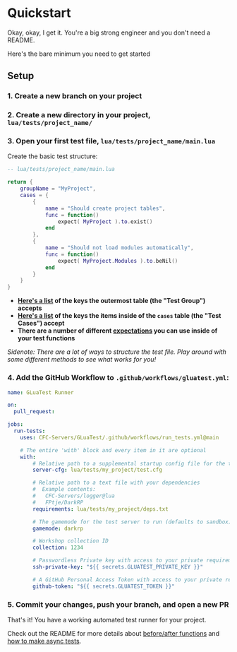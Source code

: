 # Quickstart

Okay, okay, I get it. You're a big strong engineer and you don't need a README.

Here's the bare minimum you need to get started


## Setup

### 1. Create a new branch on your project
### 2. Create a new directory in your project, `lua/tests/project_name/`
### 3. Open your first test file, `lua/tests/project_name/main.lua`

Create the basic test structure:
```lua
-- lua/tests/project_name/main.lua

return {
    groupName = "MyProject",
    cases = {
        {
            name = "Should create project tables",
            func = function()
                expect( MyProject ).to.exist()
            end
        },
        {
            name = "Should not load modules automatically",
            func = function()
                expect( MyProject.Modules ).to.beNil()
            end
        }
    }
}
```
 - **[Here's a list](https://github.com/CFC-Servers/GLuaTest/blob/main/README.md#the-test-group) of the keys the outermost table (the "Test Group") accepts**
 - **[Here's a list](https://github.com/CFC-Servers/GLuaTest/blob/main/README.md#the-test-case) of the keys the items inside of the `cases` table (the "Test Cases") accept**
 - **There are a number of different [expectations](https://github.com/CFC-Servers/GLuaTest/blob/main/README.md#expectations) you can use inside of your test functions**

_Sidenote: There are a lot of ways to structure the test file. Play around with some different methods to see what works for you!_

### 4. Add the GitHub Workflow to `.github/workflows/gluatest.yml`:
```yml
name: GLuaTest Runner

on:
  pull_request:

jobs:
  run-tests:
    uses: CFC-Servers/GLuaTest/.github/workflows/run_tests.yml@main

    # The entire 'with' block and every item in it are optional
    with:
        # Relative path to a supplemental startup config file for the test server
        server-cfg: lua/tests/my_project/test.cfg

        # Relative path to a text file with your dependencies
        #  Example contents:
        #   CFC-Servers/logger@lua
        #   FPtje/DarkRP
        requirements: lua/tests/my_project/deps.txt

        # The gamemode for the test server to run (defaults to sandbox)
        gamemode: darkrp

        # Workshop collection ID
        collection: 1234

        # Passwordless Private key with access to your private requirements
        ssh-private-key: "${{ secrets.GLUATEST_PRIVATE_KEY }}"

        # A GitHub Personal Access Token with access to your private requirements
        github-token: "${{ secrets.GLUATEST_TOKEN }}"
```

### 5. Commit your changes, push your branch, and open a new PR



That's it! You have a working automated test runner for your project.

Check out the README for more details about [before/after functions](https://github.com/CFC-Servers/GLuaTest/blob/main/README.md#before--after-functions) and [how to make async tests](https://github.com/CFC-Servers/GLuaTest/blob/main/README.md#async-tests-and-the-done-function).
